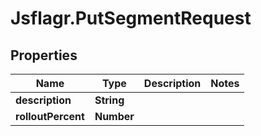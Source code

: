 # Jsflagr.PutSegmentRequest

## Properties
Name | Type | Description | Notes
------------ | ------------- | ------------- | -------------
**description** | **String** |  | 
**rolloutPercent** | **Number** |  | 


